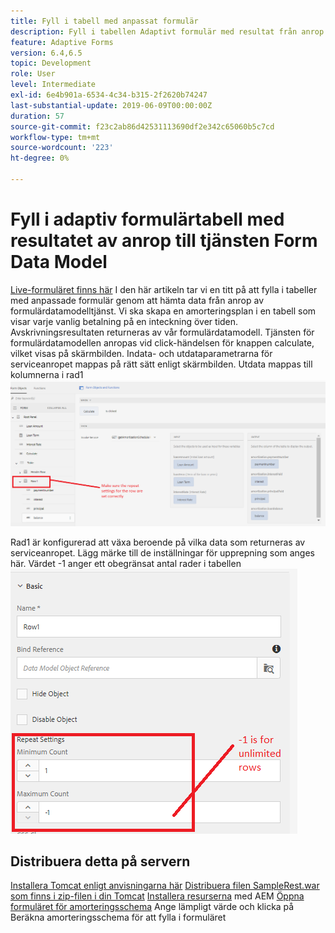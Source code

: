 ```yaml
---
title: Fyll i tabell med anpassat formulär
description: Fyll i tabellen Adaptivt formulär med resultat från anrop till tjänsten Formulärdatamodell
feature: Adaptive Forms
version: 6.4,6.5
topic: Development
role: User
level: Intermediate
exl-id: 6e4b901a-6534-4c34-b315-2f2620b74247
last-substantial-update: 2019-06-09T00:00:00Z
duration: 57
source-git-commit: f23c2ab86d42531113690df2e342c65060b5c7cd
workflow-type: tm+mt
source-wordcount: '223'
ht-degree: 0%

---
```


# Fyll i adaptiv formulärtabell med resultatet av anrop till tjänsten Form Data Model

[Live-formuläret finns här](https://forms.enablementadobe.com/content/dam/formsanddocuments/amortization/jcr:content?wcmmode=disabled)
I den här artikeln tar vi en titt på att fylla i tabeller med anpassade formulär genom att hämta data från anrop av formulärdatamodelltjänst. Vi ska skapa en amorteringsplan i en tabell som visar varje vanlig betalning på en inteckning över tiden. Avskrivningsresultaten returneras av vår formulärdatamodell. Tjänsten för formulärdatamodellen anropas vid click-händelsen för knappen calculate, vilket visas på skärmbilden. Indata- och utdataparametrarna för serviceanropet mappas på rätt sätt enligt skärmbilden. Utdata mappas till kolumnerna i rad1
![clickevent](assets/amortization.PNG)

Rad1 är konfigurerad att växa beroende på vilka data som returneras av serviceanropet. Lägg märke till de inställningar för upprepning som anges här. Värdet -1 anger ett obegränsat antal rader i tabellen
![Rad1](assets/rowconfiguration.PNG)

## Distribuera detta på servern

[Installera Tomcat enligt anvisningarna här](/help/forms/ic-print-channel-tutorial/set-up-tomcat.md)
[Distribuera filen SampleRest.war som finns i zip-filen i din Tomcat](assets/sample-rest.zip)
[Installera resurserna](assets/amortizationschedule.zip) med AEM
[Öppna formuläret för amorteringsschema](http://localhost:4502/content/dam/formsanddocuments/amortization/jcr:content?wcmmode=disabled)
Ange lämpligt värde och klicka på Beräkna amorteringsschema för att fylla i formuläret
